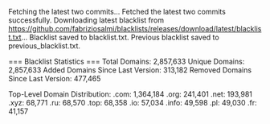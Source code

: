Fetching the latest two commits...
Fetched the latest two commits successfully.
Downloading latest blacklist from https://github.com/fabriziosalmi/blacklists/releases/download/latest/blacklist.txt...
Blacklist saved to blacklist.txt.
Previous blacklist saved to previous_blacklist.txt.

=== Blacklist Statistics ===
Total Domains: 2,857,633
Unique Domains: 2,857,633
Added Domains Since Last Version: 313,182
Removed Domains Since Last Version: 477,465

Top-Level Domain Distribution:
  .com: 1,364,184
  .org: 241,401
  .net: 193,981
  .xyz: 68,771
  .ru: 68,570
  .top: 68,358
  .io: 57,034
  .info: 49,598
  .pl: 49,030
  .fr: 41,157
